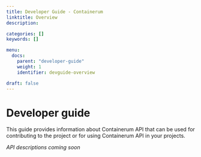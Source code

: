 ```yaml
---
title: Developer Guide - Containerum
linktitle: Overview
description:

categories: []
keywords: []

menu:
  docs:
    parent: "developer-guide"
    weight: 1
    identifier: devguide-overview

draft: false
---
```


# Developer guide
This guide provides information about Containerum API that can be used for contributing to the project or for using Containerum API in your projects.

*API descriptions coming soon*
